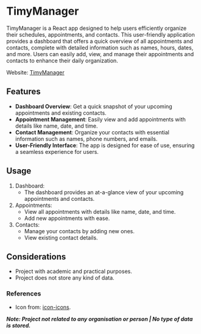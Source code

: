 # TimyManager
TimyManager is a React app designed to help users efficiently organize their schedules, appointments, and contacts. This user-friendly application provides a dashboard that offers a quick overview of all appointments and contacts, complete with detailed information such as names, hours, dates, and more. Users can easily add, view, and manage their appointments and contacts to enhance their daily organization.

Website: [TimyManager](https://timymanager.netlify.app/) 

## Features
- **Dashboard Overview**: Get a quick snapshot of your upcoming appointments and existing contacts.
- **Appointment Management**: Easily view and add appointments with details like name, date, and time.
- **Contact Management**: Organize your contacts with essential information such as names, phone numbers, and emails.
- **User-Friendly Interface**: The app is designed for ease of use, ensuring a seamless experience for users.

## Usage
1) Dashboard:
    - The dashboard provides an at-a-glance view of your upcoming appointments and contacts.
2) Appointments:
    - View all appointments with details like name, date, and time.
    - Add new appointments with ease.
3) Contacts:
    - Manage your contacts by adding new ones.
    - View existing contact details.

## Considerations
- Project with academic and practical purposes.
- Project does not store any kind of data.

### References 
- Icon from: [icon-icons](https://icon-icons.com/). 

***Note: Project not related to any organisation or person | No type of data is stored.***
